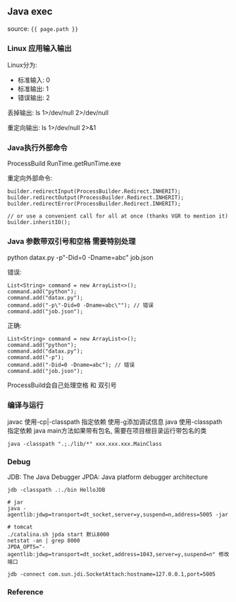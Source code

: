 ## Java exec
source: `{{ page.path }}`

### Linux 应用输入输出

Linux分为:
* 标准输入: 0
* 标准输出: 1
* 错误输出: 2

丢掉输出:
ls 1>/dev/null 2>/dev/null

重定向输出:
ls 1>/dev/null 2>&1


### Java执行外部命令

ProcessBuild
RunTime.getRunTime.exe

重定向外部命令:

    builder.redirectInput(ProcessBuilder.Redirect.INHERIT);
    builder.redirectOutput(ProcessBuilder.Redirect.INHERIT);
    builder.redirectError(ProcessBuilder.Redirect.INHERIT);

    // or use a convenient call for all at once (thanks VGR to mention it)
    builder.inheritIO();

### Java 参数带双引号和空格 需要特别处理

python datax.py -p"-Did=0 -Dname=abc" job.json

错误:

    List<String> command = new ArrayList<>();
    command.add("python");
    command.add("datax.py");
    command.add("-p\"-Did=0 -Dname=abc\""); // 错误
    command.add("job.json");

正确:

    List<String> command = new ArrayList<>();
    command.add("python");
    command.add("datax.py");
    command.add("-p");
    command.add("-Did=0 -Dname=abc"); // 错误
    command.add("job.json");

ProcessBuild会自己处理空格 和 双引号

### 编译与运行
javac 使用-cp|-classpath 指定依赖 使用-g添加调试信息 
java 使用-classpath 指定依赖
java main方法如果带有包名, 需要在项目根目录运行带包名的类

    java -classpath ".;./lib/*" xxx.xxx.xxx.MainClass

### Debug
JDB: The Java Debugger
JPDA: Java platform debugger architecture

    jdb -classpath .:./bin HelloJDB

    # jar
    java -agentlib:jdwp=transport=dt_socket,server=y,suspend=n,address=5005 -jar

    # tomcat
    ./catalina.sh jpda start 默认8000    
    netstat -an | grep 8000
    JPDA_OPTS="-agentlib:jdwp=transport=dt_socket,address=1043,server=y,suspend=n" 修改端口

    jdb -connect com.sun.jdi.SocketAttach:hostname=127.0.0.1,port=5005

### Reference

